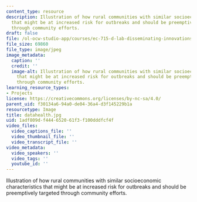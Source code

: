 ```yaml
---
content_type: resource
description: Illustration of how rural communities with similar socioeconomic characteristics
  that might be at increased risk for outbreaks and should be preemptively targeted
  through community efforts.
draft: false
file: /ol-ocw-studio-app/courses/ec-715-d-lab-disseminating-innovations-for-the-common-good-spring-2007/1adf809df444652061f3f100dddfcf4f_datahealth.jpg
file_size: 69860
file_type: image/jpeg
image_metadata:
  caption: ''
  credit: ''
  image-alt: Illustration of how rural communities with similar socioeconomic characteristics
    that might be at increased risk for outbreaks and should be preemptively targeted
    through community efforts.
learning_resource_types:
- Projects
license: https://creativecommons.org/licenses/by-nc-sa/4.0/
parent_uid: f30134a6-94a0-de04-36a4-d3f145229b1a
resourcetype: Image
title: datahealth.jpg
uid: 1adf809d-f444-6520-61f3-f100dddfcf4f
video_files:
  video_captions_file: ''
  video_thumbnail_file: ''
  video_transcript_file: ''
video_metadata:
  video_speakers: ''
  video_tags: ''
  youtube_id: ''
---
```

Illustration of how rural communities with similar socioeconomic characteristics that might be at increased risk for outbreaks and should be preemptively targeted through community efforts.